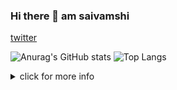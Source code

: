 ### Hi there 👋 am saivamshi
[twitter](https://twitter.com/saivamshi_88)

![Anurag's GitHub stats](https://github-readme-stats.vercel.app/api?username=vamshi1188&show_icons=true&theme=tokyonight)
![Top Langs](https://github-readme-stats.vercel.app/api/top-langs/?username=vamshi1188&exclude_repo=github-readme-stats,vamshi1188.github.io)

<details>
<summary> click for more info </summary>
- 📖 I’m currently studying  btech 2nd year
- 🌱 I’m currently learning kubernetes
- 🤔 I’m looking for help with open source contribution's
</details>
